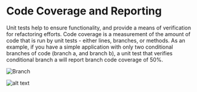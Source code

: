 # Code Coverage and Reporting

Unit tests help to ensure functionality, and provide a means of verification for refactoring efforts. Code coverage is a measurement of the amount of code that is run by unit tests - either lines, branches, or methods. As an example, if you have a simple application with only two conditional branches of code (branch a, and branch b), a unit test that verifies conditional branch a will report branch code coverage of 50%.

![Branch](https://github.com/kwkraus/HOW-Sessions/blob/master/sessions/asp-net-core//images/request-delegate-pipeline.png?raw=true "Request Pipeline")

![alt text](https://github.com/kwkraus/HOW-Sessions/blob/master/sessions/asp-net-core/docs/images/request-delegate-pipeline.png?raw=true "Request Pipeline")
